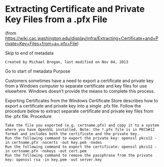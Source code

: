 <!-- TITLE: Extractfrompfx -->
<!-- SUBTITLE: A quick summary of Extractfrompfx -->

#  Extracting Certificate and Private Key Files from a .pfx File
(from https://wiki.cac.washington.edu/display/infra/Extracting+Certificate+and+Private+Key+Files+from+a+.pfx+File)

Skip to end of metadata

    Created by Michael Brogan, last modified on Nov 04, 2013

Go to start of metadata
Purpose

Customers sometimes have a need to export a certificate and private key from a Windows computer to separate certificate and key files for use elsewhere. Windows doesn't provide the means to complete this process.

Exporting Certificates from the Windows Certificate Store describes how to export a certificate and private key into a single .pfx file. Follow the procedure below to extract separate certificate and private key files from the .pfx file.
Procedure

    Take the file you exported (e.g. certname.pfx) and copy it to a system where you have OpenSSL installed. Note: the *.pfx file is in PKCS#12 format and includes both the certificate and the private key.
    Run the following command to export the private key: openssl pkcs12 -in certname.pfx -nocerts -out key.pem -nodes
    Run the following command to export the certificate: openssl pkcs12 -in certname.pfx -nokeys -out cert.pem
    Run the following command to remove the passphrase from the private key: openssl rsa -in key.pem -out server.key 